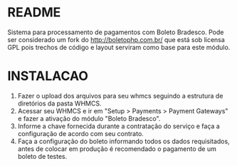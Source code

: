 # README #

Sistema para processamento de pagamentos com Boleto Bradesco.
Pode ser considerado um fork do http://boletophp.com.br/ que está sob licensa GPL pois trechos de código e layout serviram como base para este módulo.

# INSTALACAO #

1. Fazer o upload dos arquivos para seu whmcs seguindo a estrutura de diretórios da pasta WHMCS.
2. Acessar seu WHMCS e ir em "Setup > Payments > Payment Gateways" e fazer a ativação do módulo "Boleto Bradesco".
3. Informe a chave fornecida durante a contratação do serviço e faça a configuração de acordo com seu contrato.
4. Faça a configuração do boleto informando todos os dados requisitados, antes de colocar em produção é recomendado o pagamento de um boleto de testes.
